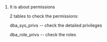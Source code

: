 1. It is about permissions

   2 tables to check the permissions:

   dba_sys_privs	-- check the detailed privileges

   dba_role_privs	-- check the roles

